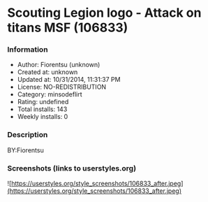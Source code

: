 # Scouting Legion logo - Attack on titans MSF (106833)

### Information
- Author: Fiorentsu (unknown)
- Created at: unknown
- Updated at: 10/31/2014, 11:31:37 PM
- License: NO-REDISTRIBUTION
- Category: minsodeflirt
- Rating: undefined
- Total installs: 143
- Weekly installs: 0


### Description
BY:Fiorentsu


### Screenshots (links to userstyles.org)
![https://userstyles.org/style_screenshots/106833_after.jpeg](https://userstyles.org/style_screenshots/106833_after.jpeg)


